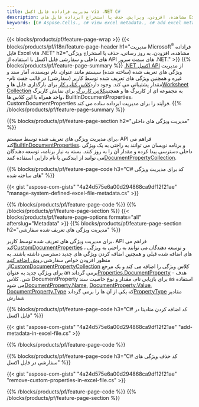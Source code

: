 ```yaml
---
title: مدیریت فراداده فایل اکسل via .NET C#
description: مشاهده، افزودن، ویرایش، حذف یا استخراج ابرداده فایل های Excel تنها با چند خط کد C#
keywords: [C# Aspose.Cells., c# view excel metadata., c# add excel metadata., c# insert excel metadata., c# edit excel metadata., c# remove excel metadata., c# extract excel metadata., c# modify excel metadata]
---
```

{{< blocks/products/pf/feature-page-wrap >}}
{{< blocks/products/pf/i18n/feature-page-header h1="مدیریت Microsoft<sup>&reg;</sup> فراداده فایل Excel via .NET" h2="مشاهده، افزودن، به روز رسانی، حذف یا استخراج ویژگی های داخلی و سفارشی فایل اکسل با استفاده از API های سمت سرور .NET." >}}
{{% blocks/products/pf/feature-page-summary %}}
[.NET اکسل API](/cells/fa/net/) از مدیریت ویژگی های تعریف شده (ساخته شده) سیستم مانند عنوان، نام نویسنده، آمار سند و غیره و همچنین ویژگی های تعریف شده توسط کاربر (سفارشی) در قالب جفت نام-مقدار پشتیبانی می کند. وجود دارد[کلاس کتاب کار](https://reference.aspose.com/cells/net/aspose.cells/workbook) برای بارگذاری فایل ها و[Worksheet Collection](https://reference.aspose.com/cells/net/aspose.cells/worksheetcollection) به مجموعه ای از کاربرگ ها و همچنین[کلاس کاربرگ](https://reference.aspose.com/cells/net/aspose.cells/worksheet) برای نمایش کاربرگ واحد همراه با این کلاس ها، BuiltInDocumentProperties، CustomDocumentProperties فرآیند را برای مدیریت ابرداده ساده می کند.
{{% /blocks/products/pf/feature-page-summary %}}

{{% blocks/products/pf/feature-page-section h2="مدیریت ویژگی های داخلی" %}}

 برای مدیریت ویژگی های تعریف شده توسط سیستم، API فراهم می کند[BuiltInDocumentProperties](https://reference.aspose.com/cells/net/aspose.cells/workbook/properties/builtindocumentproperties)، و برنامه نویسان می توانند به راحتی به یک ویژگی داخلی دسترسی پیدا کرده و مقدار آن را به روز کنند. بسته به نیاز برنامه، توسعه دهندگان می توانند از ایندکس یا نام دارایی استفاده کنند[DocumentPropertyCollection](https://reference.aspose.com/cells/net/aspose.cells.properties/documentpropertycollection). 

{{% blocks/products/pf/feature-page-code h3="C# کد برای مدیریت ویژگی های ساخته شده" %}}

{{< gist "aspose-com-gists" "4a24d575e6a00d294868ca9df12f21ae" "manage-system-defined-excel-file-metadata.cs" >}}

{{% /blocks/products/pf/feature-page-code %}}
{{% /blocks/products/pf/feature-page-section %}}
{{< blocks/products/pf/feature-page-options formats="all" afterslug="Metadata" >}}
{{% blocks/products/pf/feature-page-section h2="مدیریت ویژگی های تعریف شده سفارشی" %}}

 برای مدیریت ویژگی های تعریف شده توسط کاربر، API فراهم می کند[CustomDocumentProperties](https://reference.aspose.com/cells/net/aspose.cells/workbook/properties/customdocumentproperties) ، و توسعه دهندگان می توانند به راحتی به ویژگی های اضافه شده قبلی و همچنین اضافه کردن ویژگی های جدید دسترسی داشته باشند. به منظور افزودن خواص سفارشی،[روش اضافه کنید](https://reference.aspose.com/cells/net/aspose.cells.properties/customdocumentpropertycollection/methods/add/index) از[CustomDocumentPropertyCollection](https://reference.aspose.com/cells/net/aspose.cells.properties/customdocumentpropertycollection) کلاس ویژگی را اضافه می کند و یک مرجع برای ویژگی جدید به عنوان an برمی گرداند[Properties.DocumentProperty](https://reference.aspose.com/cells/net/aspose.cells.properties/documentproperty) هدف - شی. کلاس DocumentProperty برای بازیابی نام، مقدار و نوع خاصیت سند as استفاده می شود[DocumentProperty.Name](https://reference.aspose.com/cells/net/aspose.cells.properties/documentproperty/properties/name), [DocumentProperty.Value](https://reference.aspose.com/cells/net/aspose.cells.properties/documentproperty/properties/value),  [DocumentProperty.Type](https://reference.aspose.com/cells/net/aspose.cells.properties/documentproperty/properties/type) که یکی از آن ها را برمی گرداند[PropertyType](https://reference.aspose.com/cells/net/aspose.cells.properties/propertytype) مقادیر شمارش
 
{{% blocks/products/pf/feature-page-code h3="C# کد اضافه کردن متادیتا در فایل اکسل" %}}

{{< gist "aspose-com-gists" "4a24d575e6a00d294868ca9df12f21ae" "add-metadata-in-excel-file.cs" >}}

{{% /blocks/products/pf/feature-page-code %}}


{{% blocks/products/pf/feature-page-code h3="C# کد حذف ویژگی های سفارشی در فایل اکسل" %}}

{{< gist "aspose-com-gists" "4a24d575e6a00d294868ca9df12f21ae" "remove-custom-properties-in-excel-file.cs" >}}

{{% /blocks/products/pf/feature-page-code %}}
{{% /blocks/products/pf/feature-page-section %}}
